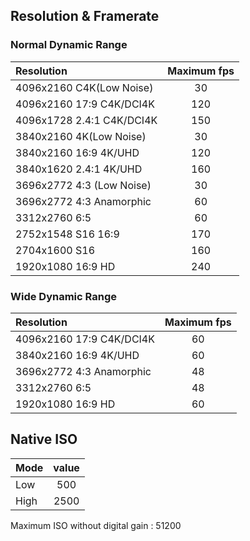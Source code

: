 ## Resolution & Framerate

### Normal Dynamic Range

| Resolution                | Maximum fps |
| :---                      | :---:      |
| 4096x2160 C4K(Low Noise)  | 30         |
| 4096x2160 17:9 C4K/DCI4K  | 120        |
| 4096x1728 2.4:1 C4K/DCI4K | 150        |
| 3840x2160 4K(Low Noise)   | 30         |
| 3840x2160 16:9 4K/UHD     | 120        |
| 3840x1620 2.4:1 4K/UHD    | 160        |
| 3696x2772 4:3 (Low Noise) | 30         |
| 3696x2772 4:3 Anamorphic  | 60         |
| 3312x2760 6:5             | 60         |
| 2752x1548 S16 16:9        | 170        |
| 2704x1600 S16             | 160        |
| 1920x1080 16:9 HD         | 240        |

### Wide Dynamic Range

| Resolution               | Maximum fps |
| :---                     | :---:       |
| 4096x2160 17:9 C4K/DCI4K | 60          |
| 3840x2160 16:9 4K/UHD    | 60          |
| 3696x2772 4:3 Anamorphic | 48          |
| 3312x2760 6:5            | 48          |
| 1920x1080 16:9 HD        | 60          |

## Native ISO

| Mode  | value |
| :---  | :---: |
| Low   | 500   |
| High  | 2500  |

Maximum ISO without digital gain : 51200
